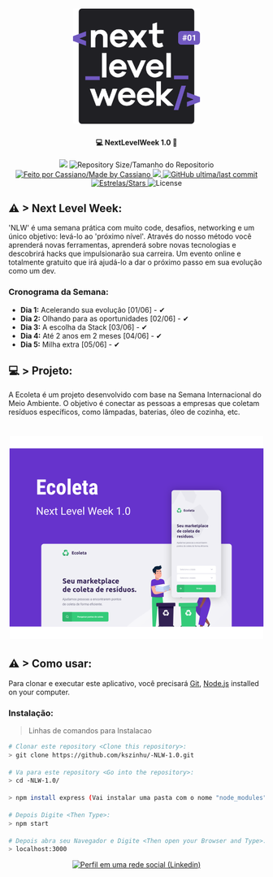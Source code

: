 <h1 align="center">
    <img alt="NextLevelWeek" title="#NextLevelWeek" src=".github/logo.svg" width="250px" />
</h1>

<h4 align="center"> 
	 💻 NextLevelWeek 1.0 🚀
</h4>
<p align="center">	
<a href="https://www.codacy.com/manual/kszinhu/-NLW-1.0?utm_source=github.com&amp;utm_medium=referral&amp;utm_content=kszinhu/-NLW-1.0&amp;utm_campaign=Badge_Grade"><img src="https://app.codacy.com/project/badge/Grade/92ca705f05a14758aabafadb758054c5"/></a>
	
  <img alt="Repository Size/Tamanho do Repositorio" src="https://img.shields.io/github/repo-size/kszinhu/-NLW-1.0">
	
  <a href="https://www.linkedin.com/in/cassiano-rodrigues-28bb8b16a/">
    <img alt="Feito por Cassiano/Made by Cassiano" src="https://img.shields.io/badge/made%20by-Kszinhu-%2304D361">
  </a>

  <a aria-label="Completed" href="https://nextlevelweek.com/aulas/booster/1/edicao/1">
    <img src="https://img.shields.io/badge/NLW-done-brightgreen?logo=data:image/png;base64,iVBORw0KGgoAAAANSUhEUgAAABAAAAAQCAMAAAAoLQ9TAAAALVBMVEVHcExxWsF0XMJzXMJxWcFsUsD///9jRrzY0u6Xh9Gsn9n39fyMecy0qd2bjNJWBT0WAAAABHRSTlMA2Do606wF2QAAAGlJREFUGJVdj1cWwCAIBLEsRU3uf9xobDH8+GZwUYi8i6ucJwrxKE+7D0G9Q4vlYqtmCSjndr4CgCgzlyFgfKfKCVO0LrPKjmiqMxGXkJwNnXskqWG+1oSM+BSwD8f29YLNjvx/OQrn+g99oQSoNmt3PgAAAABJRU5ErkJggg=="></img>
  </a>
  
  <a href="https://github.com/kszinhu/-NLW-1.0/commits/master">
    <img alt="GitHub ultima/last commit" src="https://img.shields.io/github/last-commit/kszinhu/-NLW-1.0"> 
  </a>

   <a href="https://github.com/kszinhu/-NLW-1.0/stargazers">
    <img alt="Estrelas/Stars" src="https://img.shields.io/packagist/stars/kszinhu/-NLW-1.0">
  </a>
  <img alt="License" src="https://img.shields.io/github/license/kszinhu/-NLW-1.0">
</p>

## ⚠ > Next Level Week:

'NLW' é uma semana prática com muito code, desafios, networking e um único objetivo: levá-lo ao 'próximo nível'. Através do nosso método você aprenderá novas ferramentas, aprenderá sobre novas tecnologias e descobrirá hacks que impulsionarão sua carreira. Um evento online e totalmente gratuito que irá ajudá-lo a dar o próximo passo em sua evolução como um dev.

### Cronograma da Semana:
- **Dia 1:** Acelerando sua evolução [01/06] - ✔
- **Dia 2:** Olhando para as oportunidades [02/06] - ✔
- **Dia 3:** A escolha da Stack [03/06] - ✔
- **Dia 4:** Até 2 anos em 2 meses [04/06] - ✔
- **Dia 5:** Milha extra [05/06] - ✔

## 💻 > Projeto:

A Ecoleta é um projeto desenvolvido com base na Semana Internacional do Meio Ambiente. 
O objetivo é conectar as pessoas a empresas que coletam resíduos específicos, como lâmpadas, baterias, óleo de cozinha, etc.

<h1 align="center">
    <img alt="Example" title="Example" src=".github/capa.svg" width="500px" />
</h1>


## ⚠ > Como usar:

Para clonar e executar este aplicativo, você precisará [Git](https://git-scm.com), [Node.js][nodejs] installed on your computer.


### Instalação:
> Linhas de comandos para Instalacao
```bash
# Clonar este repository <Clone this repository>:
> git clone https://github.com/kszinhu/-NLW-1.0.git

# Va para este repository <Go into the repository>:
> cd -NLW-1.0/

> npm install express (Vai instalar uma pasta com o nome "node_modules")

# Depois Digite <Then Type>:
> npm start

# Depois abra seu Navegador e Digite <Then open your Browser and Type>:
> localhost:3000
```
<p align="center">
<a href="https://www.linkedin.com/in/cassiano-rodrigues-28bb8b16a/">
    <img alt="Perfil em uma rede social (Linkedin)" src="https://imgur.com/u5VYbft.png">
  </a>
</p>

[nodejs]: https://nodejs.org/
[git]: https://git-scm.com/
